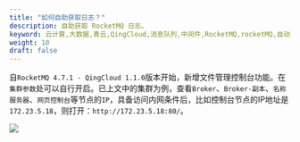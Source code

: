 ```yaml
---
title: "如何自助获取日志？"
description: 自助获取 RocketMQ 日志。
keyword: 云计算,大数据,青云,QingCloud,消息队列,中间件,RocketMQ,rocketMQ,自动获取日志
weight: 10
draft: false
---
```


自`RocketMQ 4.7.1 - QingCloud 1.1.0`版本开始，新增文件管理控制台功能。在`集群参数`处可以自行开启。已上文中的集群为例，查看`Broker`、`Broker-副本`、`名称服务器`、`网页控制台`等节点的`IP`，具备访问内网条件后，比如控制台节点的IP地址是`172.23.5.18`，则打开：`http://172.23.5.18:80/`。

![](../../_images/faq-1.png)

